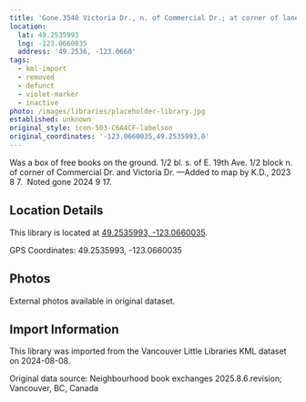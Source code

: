```yaml
---
title: 'Gone.3548 Victoria Dr., n. of Commercial Dr.; at corner of lane'
location:
  lat: 49.2535993
  lng: -123.0660035
  address: '49.2536, -123.0660'
tags:
  - kml-import
  - removed
  - defunct
  - violet-marker
  - inactive
photo: /images/libraries/placeholder-library.jpg
established: unknown
original_style: icon-503-C6A4CF-labelson
original_coordinates: '-123.0660035,49.2535993,0'
---
```

Was a box of free books on the ground.
1/2 bl. s. of E. 19th Ave.
1/2 block n. of corner of Commercial Dr. and Victoria Dr.
—Added to map by K.D., 2023 8 7. 
Noted gone 2024 9 17. 

## Location Details

This library is located at [49.2535993, -123.0660035](https://www.google.com/maps?q=49.2535993,-123.0660035).

GPS Coordinates: 49.2535993, -123.0660035

## Photos

External photos available in original dataset.

## Import Information

This library was imported from the Vancouver Little Libraries KML dataset on 2024-08-08.

Original data source: Neighbourhood book exchanges 2025.8.6.revision; Vancouver, BC, Canada
